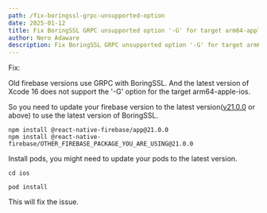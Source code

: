 ```yaml
---
path: /fix-boringssl-grpc-unsupported-option
date: 2025-01-12
title: Fix BoringSSL GRPC unsupported option '-G' for target arm64-apple-ios on Xcode 16
author: Nero Adaware
description: Fix BoringSSL GRPC unsupported option '-G' for target arm64-apple-ios on Xcode 16
---
```



Fix:

Old firebase versions use GRPC with BoringSSL. And the latest version of Xcode 16 does not support the '-G' option for the target arm64-apple-ios.

So you need to update your firebase version to the latest version([v21.0.0](https://github.com/invertase/react-native-firebase/blob/main/packages/app/CHANGELOG.md#2100-2024-09-26) or above) to use the latest version of BoringSSL.

```
npm install @react-native-firebase/app@21.0.0
npm install @react-native-firebase/OTHER_FIREBASE_PACKAGE_YOU_ARE_USING@21.0.0

```

Install pods, you might need to update your pods to the latest version.

```
cd ios

pod install
```

This will fix the issue.
